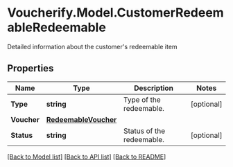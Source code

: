 # Voucherify.Model.CustomerRedeemableRedeemable
Detailed information about the customer's redeemable item

## Properties

Name | Type | Description | Notes
------------ | ------------- | ------------- | -------------
**Type** | **string** | Type of the redeemable. | [optional] 
**Voucher** | [**RedeemableVoucher**](RedeemableVoucher.md) |  | 
**Status** | **string** | Status of the redeemable. | [optional] 

[[Back to Model list]](../README.md#documentation-for-models) [[Back to API list]](../README.md#documentation-for-api-endpoints) [[Back to README]](../README.md)

